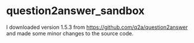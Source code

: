 question2answer_sandbox
=======================

I downloaded version 1.5.3 from https://github.com/q2a/question2answer and made some minor changes to the source code.